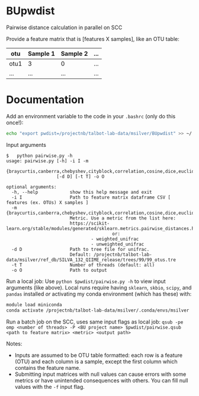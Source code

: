 # BUpwdist
Pairwise distance calculation in parallel on SCC

Provide a feature matrix that is [features X samples], like an OTU table:

| otu | Sample 1 | Sample 2 | ... |
| --- | --- | --- | --- |
| otu1 | 3 | 0 | ... |
| ... | ... | ... | ... |

# Documentation
Add an environment variable to the code in your `.bashrc` (only do this once!):
```bash
echo "export pwdist=/projectnb/talbot-lab-data/msilver/BUpwdist" >> ~/.bashrc
```
Input arguments

    $   python pairwise.py -h
    usage: pairwise.py [-h] -i I -m
                       {braycurtis,canberra,chebyshev,cityblock,correlation,cosine,dice,euclidean,hamming,haversine,jaccard,jensenshannon,kulsinski,l1,l2,mahalanobis,manhattan,minkowski,nan_euclidean,precomputed,rogerstanimoto,russellrao,seuclidean,sokalmichener,sokalsneath,sqeuclidean,unweighted_unifrac,weighted_unifrac,wminkowski,yule}
                       [-d D] [-t T] -o O
    
    optional arguments:
      -h, --help            show this help message and exit
      -i I                  Path to feature matrix dataframe CSV [ features (ex. OTUs) X samples ]
      -m {braycurtis,canberra,chebyshev,cityblock,correlation,cosine,dice,euclidean,hamming,haversine,jaccard,jensenshannon,kulsinski,l1,l2,mahalanobis,manhattan,minkowski,nan_euclidean,precomputed,rogerstanimoto,russellrao,seuclidean,sokalmichener,sokalsneath,sqeuclidean,unweighted_unifrac,weighted_unifrac,wminkowski,yule}
                            Metric. Use a metric from the list here:
                            https://scikit-learn.org/stable/modules/generated/sklearn.metrics.pairwise_distances.html
                                            or:
                                    - weighted_unifrac
                                    - unweighted_unifrac
      -d D                  Path to tree file for unifrac.
                            Default: /projectnb/talbot-lab-data/msilver/ref_db/SILVA_132_QIIME_release/trees/99/99_otus.tre
      -t T                  Number of threads (default: all)
      -o O                  Path to output
Run a local job: Use `python $pwdist/pairwise.py -h` to view input arguments (like above). Local runs require having `sklearn`, `skbio`, `scipy`, and `pandas` installed *or* activating my conda environment (which has these) with:
```bash
module load miniconda
conda activate /projectnb/talbot-lab-data/msilver/.conda/envs/msilver
```

Run a batch job on the SCC, uses same input flags as local job: `qsub -pe omp <number of threads> -P <BU project name> $pwdist/pairwise.qsub <path to feature matrix> <metric> <output path>`

Notes:
- Inputs are assumed to be OTU table formatted: each row is a feature (OTU) and each column is a sample, except the first column which contains the feature name.
- Submitting input matrices with null values can cause errors with some metrics or have unintended consequences with others. You can fill null values with the `-f` input flag.
